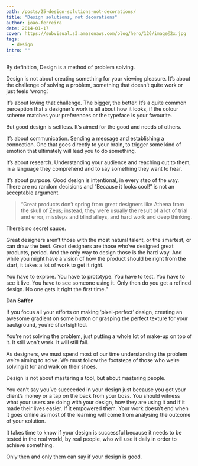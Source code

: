 ```yaml
---
path: /posts/25-design-solutions-not-decorations/
title: "Design solutions, not decorations"
author: joao-ferreira
date: 2014-01-17
cover: https://subvisual.s3.amazonaws.com/blog/hero/126/image@2x.jpg
tags:
  - design
intro: ""
---
```



By definition, Design is a method of problem solving.

Design is not about creating something for your viewing pleasure. It’s about the challenge of solving a problem, something that doesn’t quite work or just feels ‘wrong’.

It’s about loving that challenge. The bigger, the better. It’s a quite common perception that a designer’s work is all about how it looks, if the colour scheme matches your preferences or the typeface is your favourite.

But good design is selfless. It’s aimed for the good and needs of others.

It’s about communication. Sending a message and establishing a connection. One that goes directly to your brain, to trigger some kind of emotion that ultimately will lead you to do something.

It’s about research. Understanding your audience and reaching out to them, in a language they comprehend and to say something they want to hear.

It’s about purpose. Good design is intentional, in every step of the way. There are no random decisions and “Because it looks cool!” is not an acceptable argument.

>“Great products don’t spring from great designers like Athena from the skull of Zeus; instead, they were usually the result of a lot of trial and error, missteps and blind alleys, and hard work and deep thinking.
>
 There’s no secret sauce. 
>
Great designers aren’t those with the most natural talent, or the smartest, or can draw the best. Great designers are those who’ve designed great products, period. And the only way to design those is the hard way. And while you might have a vision of how the product should be right from the start, it takes a lot of work to get it right. 
>
You have to explore. You have to prototype. You have to test. You have to see it live. You have to see someone using it. Only then do you get a refined design. No one gets it right the first time.”

**Dan Saffer**

<p>
If you focus all your efforts on making ‘pixel-perfect’ design, creating an awesome gradient on some button or grasping the perfect texture for your background, you’re shortsighted.

You’re not solving the problem, just putting a whole lot of make-up on top of it. It still won’t work. It will still fail.

As designers, we must spend most of our time understanding the problem we’re aiming to solve. We must follow the footsteps of those who we’re solving it for and walk on their shoes.

Design is not about mastering a tool, but about mastering people.

You can’t say you’ve succeeded in your design just because you got your client’s money or a tap on the back from your boss. You should witness what your users are doing with your design, how they are using it and if it made their lives easier. If it empowered them. Your work doesn’t end when it goes online as most of the learning will come from analysing the outcome of your solution.

It takes time to know if your design is successful because it needs to be tested in the real world, by real people, who will use it daily in order to achieve something.

Only then and only them can say if your design is good.
